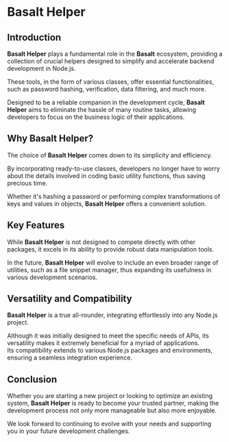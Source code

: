 # **Basalt Helper**

## **Introduction**

**Basalt Helper** plays a fundamental role in the **Basalt** ecosystem, providing a collection of crucial helpers designed to simplify and accelerate backend development in Node.js.

These tools, in the form of various classes, offer essential functionalities, such as password hashing, verification, data filtering, and much more.

Designed to be a reliable companion in the development cycle, **Basalt Helper** aims to eliminate the hassle of many routine tasks, allowing developers to focus on the business logic of their applications.

## **Why Basalt Helper?**

The choice of **Basalt Helper** comes down to its simplicity and efficiency.

By incorporating ready-to-use classes, developers no longer have to worry about the details involved in coding basic utility functions, thus saving precious time.

Whether it's hashing a password or performing complex transformations of keys and values in objects, **Basalt Helper** offers a convenient solution.

## **Key Features**

While **Basalt Helper** is not designed to compete directly with other packages, it excels in its ability to provide robust data manipulation tools.

In the future, **Basalt Helper** will evolve to include an even broader range of utilities, such as a file snippet manager, thus expanding its usefulness in various development scenarios.

## **Versatility and Compatibility**

**Basalt Helper** is a true all-rounder, integrating effortlessly into any Node.js project.

Although it was initially designed to meet the specific needs of APIs, its versatility makes it extremely beneficial for a myriad of applications.  
Its compatibility extends to various Node.js packages and environments, ensuring a seamless integration experience.

## **Conclusion**

Whether you are starting a new project or looking to optimize an existing system, **Basalt Helper** is ready to become your trusted partner, making the development process not only more manageable but also more enjoyable.

We look forward to continuing to evolve with your needs and supporting you in your future development challenges.
